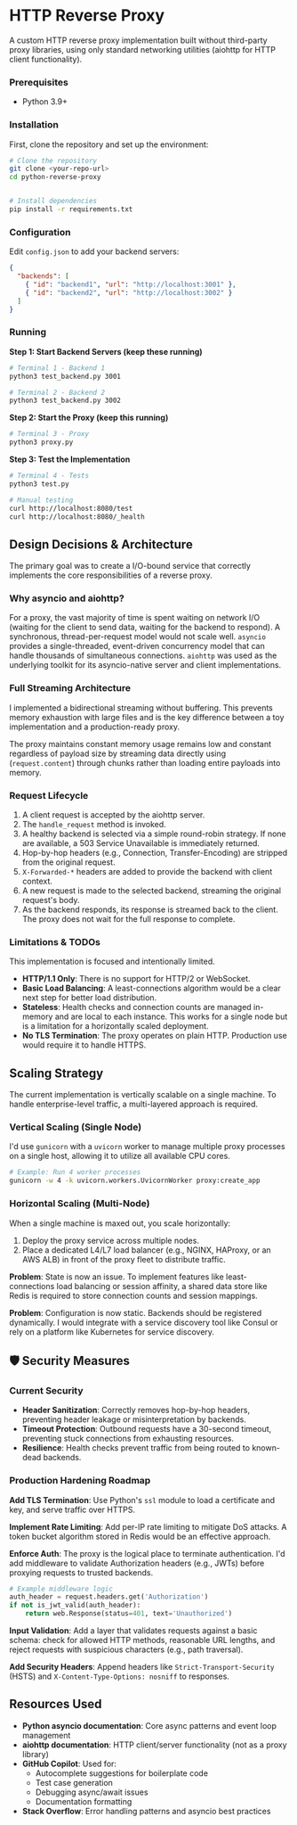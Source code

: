 # HTTP Reverse Proxy

A custom HTTP reverse proxy implementation built without third-party proxy libraries, using only standard networking utilities (aiohttp for HTTP client functionality).

### Prerequisites
- Python 3.9+

### Installation

First, clone the repository and set up the environment:

```bash
# Clone the repository
git clone <your-repo-url>
cd python-reverse-proxy


# Install dependencies
pip install -r requirements.txt
```

### Configuration
Edit `config.json` to add your backend servers:
```json
{
  "backends": [
    { "id": "backend1", "url": "http://localhost:3001" },
    { "id": "backend2", "url": "http://localhost:3002" }
  ]
}
```

### Running

**Step 1: Start Backend Servers (keep these running)**
```bash
# Terminal 1 - Backend 1
python3 test_backend.py 3001

# Terminal 2 - Backend 2  
python3 test_backend.py 3002
```

**Step 2: Start the Proxy (keep this running)**
```bash
# Terminal 3 - Proxy
python3 proxy.py
```

**Step 3: Test the Implementation**
```bash
# Terminal 4 - Tests
python3 test.py

# Manual testing
curl http://localhost:8080/test
curl http://localhost:8080/_health
```

## Design Decisions & Architecture

The primary goal was to create a I/O-bound service that correctly implements the core responsibilities of a reverse proxy.

### Why asyncio and aiohttp?

For a proxy, the vast majority of time is spent waiting on network I/O (waiting for the client to send data, waiting for the backend to respond). A synchronous, thread-per-request model would not scale well. `asyncio` provides a single-threaded, event-driven concurrency model that can handle thousands of simultaneous connections. `aiohttp` was used as the underlying toolkit for its asyncio-native server and client implementations.

### Full Streaming Architecture

I implemented a bidirectional streaming without buffering. This prevents memory exhaustion with large files and is the key difference between a toy implementation and a production-ready proxy.

The proxy maintains constant memory usage remains low and constant regardless of payload size by streaming data directly using (`request.content`) through chunks rather than loading entire payloads into memory.

### Request Lifecycle

1. A client request is accepted by the aiohttp server.
2. The `handle_request` method is invoked.
3. A healthy backend is selected via a simple round-robin strategy. If none are available, a 503 Service Unavailable is immediately returned.
4. Hop-by-hop headers (e.g., Connection, Transfer-Encoding) are stripped from the original request.
5. `X-Forwarded-*` headers are added to provide the backend with client context.
6. A new request is made to the selected backend, streaming the original request's body.
7. As the backend responds, its response is streamed back to the client. The proxy does not wait for the full response to complete.

### Limitations & TODOs

This implementation is focused and intentionally limited.

- **HTTP/1.1 Only**: There is no support for HTTP/2 or WebSocket.
- **Basic Load Balancing**:  A least-connections algorithm would be a clear next step for better load distribution.
- **Stateless**: Health checks and connection counts are managed in-memory and are local to each instance. This works for a single node but is a limitation for a horizontally scaled deployment.
- **No TLS Termination**: The proxy operates on plain HTTP. Production use would require it to handle HTTPS.

## Scaling Strategy

The current implementation is vertically scalable on a single machine. To handle enterprise-level traffic, a multi-layered approach is required.

### Vertical Scaling (Single Node)

 I'd use `gunicorn` with a `uvicorn` worker to manage multiple proxy processes on a single host, allowing it to utilize all available CPU cores.

```bash
# Example: Run 4 worker processes
gunicorn -w 4 -k uvicorn.workers.UvicornWorker proxy:create_app
```

### Horizontal Scaling (Multi-Node)

When a single machine is maxed out, you scale horizontally:

1. Deploy the proxy service across multiple nodes.
2. Place a dedicated L4/L7 load balancer (e.g., NGINX, HAProxy, or an AWS ALB) in front of the proxy fleet to distribute traffic.

**Problem**: State is now an issue. To implement features like least-connections load balancing or session affinity, a shared data store like Redis is required to store connection counts and session mappings.

**Problem**: Configuration is now static. Backends should be registered dynamically. I would integrate with a service discovery tool like Consul or rely on a platform like Kubernetes for service discovery.

## 🛡️ Security Measures

### Current Security

- **Header Sanitization**: Correctly removes hop-by-hop headers, preventing header leakage or misinterpretation by backends.
- **Timeout Protection**: Outbound requests have a 30-second timeout, preventing stuck connections from exhausting resources.
- **Resilience**: Health checks prevent traffic from being routed to known-dead backends.

### Production Hardening Roadmap

**Add TLS Termination**: Use Python's `ssl` module to load a certificate and key, and serve traffic over HTTPS.

**Implement Rate Limiting**: Add per-IP rate limiting to mitigate DoS attacks. A token bucket algorithm stored in Redis would be an effective approach.

**Enforce Auth**: The proxy is the logical place to terminate authentication. I'd add middleware to validate Authorization headers (e.g., JWTs) before proxying requests to trusted backends.

```python
# Example middleware logic
auth_header = request.headers.get('Authorization')
if not is_jwt_valid(auth_header):
    return web.Response(status=401, text='Unauthorized')
```

**Input Validation**: Add a layer that validates requests against a basic schema: check for allowed HTTP methods, reasonable URL lengths, and reject requests with suspicious characters (e.g., path traversal).

**Add Security Headers**: Append headers like `Strict-Transport-Security` (HSTS) and `X-Content-Type-Options: nosniff` to responses.


## Resources Used

- **Python asyncio documentation**: Core async patterns and event loop management
- **aiohttp documentation**: HTTP client/server functionality (not as a proxy library)
- **GitHub Copilot**: Used for:
  - Autocomplete suggestions for boilerplate code
  - Test case generation
  - Debugging async/await issues
  - Documentation formatting
- **Stack Overflow**: Error handling patterns and asyncio best practices




